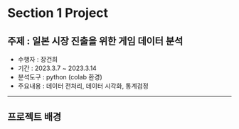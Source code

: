 # Section 1 Project  
주제 : 일본 시장 진출을 위한 게임 데이터 분석
-------------
* 수행자 : 장건희
* 기간 : 2023.3.7 ~ 2023.3.14
* 분석도구 : python (colab 환경)
* 주요내용 : 데이터 전처리, 데이터 시각화, 통계검정
* * *

## 프로젝트 배경


